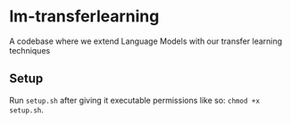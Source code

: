 # lm-transferlearning
A codebase where we extend Language Models with our transfer learning techniques

## Setup
Run `setup.sh` after giving it executable permissions like so: `chmod +x setup.sh`.